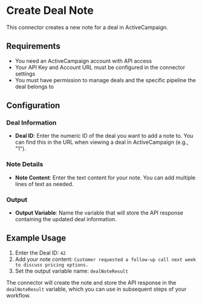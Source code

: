 # Create Deal Note

This connector creates a new note for a deal in ActiveCampaign.

## Requirements

- You need an ActiveCampaign account with API access
- Your API Key and Account URL must be configured in the connector settings
- You must have permission to manage deals and the specific pipeline the deal belongs to

## Configuration

### Deal Information
- **Deal ID**: Enter the numeric ID of the deal you want to add a note to. You can find this in the URL when viewing a deal in ActiveCampaign (e.g., "1").

### Note Details
- **Note Content**: Enter the text content for your note. You can add multiple lines of text as needed.

### Output
- **Output Variable**: Name the variable that will store the API response containing the updated deal information.

## Example Usage

1. Enter the Deal ID: `42`
2. Add your note content: `Customer requested a follow-up call next week to discuss pricing options.`
3. Set the output variable name: `dealNoteResult`

The connector will create the note and store the API response in the `dealNoteResult` variable, which you can use in subsequent steps of your workflow.